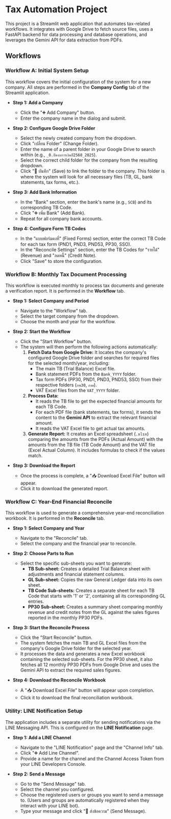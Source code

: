 # Tax Automation Project

This project is a Streamlit web application that automates tax-related workflows. It integrates with Google Drive to fetch source files, uses a FastAPI backend for data processing and database operations, and leverages the Gemini API for data extraction from PDFs.

## Workflows

### Workflow A: Initial System Setup

This workflow covers the initial configuration of the system for a new company. All steps are performed in the **Company Config** tab of the Streamlit application.

*   **Step 1: Add a Company**
    *   Click the "➕ Add Company" button.
    *   Enter the company name in the dialog and submit.

*   **Step 2: Configure Google Drive Folder**
    *   Select the newly created company from the dropdown.
    *   Click "เปลี่ยน Folder" (Change Folder).
    *   Enter the name of a parent folder in your Google Drive to search within (e.g., `_0.ปิดงบการเงินปี2568_2025`).
    *   Select the correct child folder for the company from the resulting dropdown.
    *   Click "💾 บันทึก" (Save) to link the folder to the company. This folder is where the system will look for all necessary files (TB, GL, bank statements, tax forms, etc.).

*   **Step 3: Add Bank Information**
    *   In the "Bank" section, enter the bank's name (e.g., `SCB`) and its corresponding TB Code.
    *   Click "➕ เพิ่ม Bank" (Add Bank).
    *   Repeat for all company bank accounts.

*   **Step 4: Configure Form TB Codes**
    *   In the "แบบฟอร์มคงที่" (Fixed Forms) section, enter the correct TB Code for each tax form (PND1, PND3, PND53, PP30, SSO).
    *   In the "Reconcile Settings" section, enter the TB Codes for "รายได้" (Revenue) and "ลดหนี้" (Credit Note).
    *   Click "Save" to store the configuration.

### Workflow B: Monthly Tax Document Processing

This workflow is executed monthly to process tax documents and generate a verification report. It is performed in the **Workflow** tab.

*   **Step 1: Select Company and Period**
    *   Navigate to the "Workflow" tab.
    *   Select the target company from the dropdown.
    *   Choose the month and year for the workflow.

*   **Step 2: Start the Workflow**
    *   Click the "Start Workflow" button.
    *   The system will then perform the following actions automatically:
        1.  **Fetch Data from Google Drive:** It locates the company's configured Google Drive folder and searches for required files for the selected month/year, including:
            *   The main TB (Trial Balance) Excel file.
            *   Bank statement PDFs from the `Bank_YYYY` folder.
            *   Tax form PDFs (PP30, PND1, PND3, PND53, SSO) from their respective folders (`ภพ30`, `ภงด`).
            *   VAT Excel files from the `VAT_YYYY` folder.
        2.  **Process Data:**
            *   It reads the TB file to get the expected financial amounts for each TB Code.
            *   For each PDF file (bank statements, tax forms), it sends the content to the **Gemini API** to extract the relevant financial amount.
            *   It reads the VAT Excel file to get actual tax amounts.
        3.  **Generate Report:** It creates an Excel spreadsheet (`.xlsx`) comparing the amounts from the PDFs (Actual Amount) with the amounts from the TB file (TB Code Amount) and the VAT file (Excel Actual Column). It includes formulas to check if the values match.

*   **Step 3: Download the Report**
    *   Once the process is complete, a "📥 Download Excel File" button will appear.
    *   Click it to download the generated report.

### Workflow C: Year-End Financial Reconcile

This workflow is used to generate a comprehensive year-end reconciliation workbook. It is performed in the **Reconcile** tab.

*   **Step 1: Select Company and Year**
    *   Navigate to the "Reconcile" tab.
    *   Select the company and the financial year to reconcile.

*   **Step 2: Choose Parts to Run**
    *   Select the specific sub-sheets you want to generate:
        *   **TB Sub-sheet:** Creates a detailed Trial Balance sheet with adjustments and financial statement columns.
        *   **GL Sub-sheet:** Copies the raw General Ledger data into its own sheet.
        *   **TB Code Sub-sheets:** Creates a separate sheet for each TB Code that starts with '1' or '2', containing all its corresponding GL entries.
        *   **PP30 Sub-sheet:** Creates a summary sheet comparing monthly revenue and credit notes from the GL against the sales figures reported in the monthly PP30 PDFs.

*   **Step 3: Start the Reconcile Process**
    *   Click the "Start Reconcile" button.
    *   The system fetches the main TB and GL Excel files from the company's Google Drive folder for the selected year.
    *   It processes the data and generates a new Excel workbook containing the selected sub-sheets. For the PP30 sheet, it also fetches all 12 monthly PP30 PDFs from Google Drive and uses the Gemini API to extract the required sales figures.

*   **Step 4: Download the Reconcile Workbook**
    *   A "📥 Download Excel File" button will appear upon completion.
    *   Click it to download the final reconciliation workbook.

### Utility: LINE Notification Setup

The application includes a separate utility for sending notifications via the LINE Messaging API. This is configured on the **LINE Notification** page.

*   **Step 1: Add a LINE Channel**
    *   Navigate to the "LINE Notification" page and the "Channel Info" tab.
    *   Click "➕ Add Line Channel".
    *   Provide a name for the channel and the Channel Access Token from your LINE Developers Console.

*   **Step 2: Send a Message**
    *   Go to the "Send Message" tab.
    *   Select the channel you configured.
    *   Choose the registered users or groups you want to send a message to. (Users and groups are automatically registered when they interact with your LINE bot).
    *   Type your message and click "🚀 ส่งข้อความ" (Send Message).
